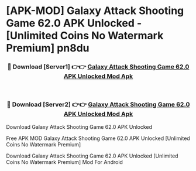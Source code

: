 # [APK-MOD] Galaxy Attack  Shooting Game 62.0 APK Unlocked - [Unlimited Coins No Watermark Premium] pn8du



<div align="center">
<h3>🔴 Download [Server1] 👉👉 <a href="https://momento.my/?title=Galaxy_Attack__Shooting_Game_62.0_APK_Unlocked">Galaxy Attack  Shooting Game 62.0 APK Unlocked Mod Apk</a></h3><br>

<h3>🔴 Download [Server2] 👉👉 <a href="https://momento.my/?title=Galaxy_Attack__Shooting_Game_62.0_APK_Unlocked">Galaxy Attack  Shooting Game 62.0 APK Unlocked Mod Apk</a></h3>
</div>



Download Galaxy Attack  Shooting Game 62.0 APK Unlocked 

Free APK MOD Galaxy Attack  Shooting Game 62.0 APK Unlocked [Unlimited Coins No Watermark Premium]

Download Galaxy Attack  Shooting Game 62.0 APK Unlocked [Unlimited Coins No Watermark Premium] Mod For Android
